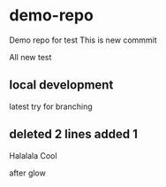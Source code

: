 # demo-repo

Demo repo for test
This is new commmit

All new test

## local development

latest try for branching

## deleted 2 lines added 1

Halalala Cool

after glow
